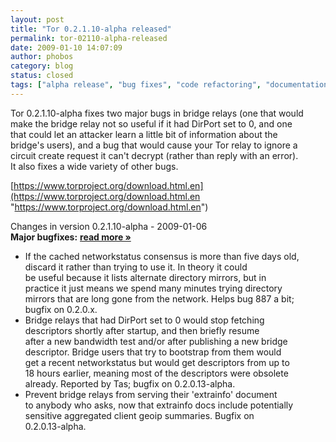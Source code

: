 ```yaml
---
layout: post
title: "Tor 0.2.1.10-alpha released"
permalink: tor-02110-alpha-released
date: 2009-01-10 14:07:09
author: phobos
category: blog
status: closed
tags: ["alpha release", "bug fixes", "code refactoring", "documentation"]
---
```


Tor 0.2.1.10-alpha fixes two major bugs in bridge relays (one that would  
 make the bridge relay not so useful if it had DirPort set to 0, and one  
 that could let an attacker learn a little bit of information about the  
 bridge's users), and a bug that would cause your Tor relay to ignore a  
 circuit create request it can't decrypt (rather than reply with an error).  
 It also fixes a wide variety of other bugs.

[https://www.torproject.org/download.html.en](https://www.torproject.org/download.html.en "https://www.torproject.org/download.html.en")

Changes in version 0.2.1.10-alpha - 2009-01-06  
 **Major bugfixes:** [**read more »**](https://blog.torproject.org/blog/tor-0.2.1.10-alpha-released)

-   If the cached networkstatus consensus is more than five days old,  
     discard it rather than trying to use it. In theory it could  
     be useful because it lists alternate directory mirrors, but in  
     practice it just means we spend many minutes trying directory  
     mirrors that are long gone from the network. Helps bug 887 a bit;  
     bugfix on 0.2.0.x.
-   Bridge relays that had DirPort set to 0 would stop fetching  
     descriptors shortly after startup, and then briefly resume  
     after a new bandwidth test and/or after publishing a new bridge  
     descriptor. Bridge users that try to bootstrap from them would  
     get a recent networkstatus but would get descriptors from up to  
     18 hours earlier, meaning most of the descriptors were obsolete  
     already. Reported by Tas; bugfix on 0.2.0.13-alpha.
-   Prevent bridge relays from serving their 'extrainfo' document  
     to anybody who asks, now that extrainfo docs include potentially  
     sensitive aggregated client geoip summaries. Bugfix on  
     0.2.0.13-alpha.


